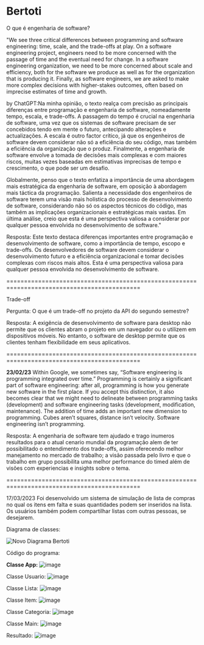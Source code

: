 # Bertoti

O que é engenharia de software?

"We see three critical differences between programming and software engineering: time, scale, and the trade-offs at play.   On a software engineering project, engineers need to be more concerned with the passage of time and the eventual need for change. In a software engineering organization, we need to be more concerned about scale and efficiency, both for the software we produce as well as for the organization that is producing it. Finally, as software engineers, we are asked to make more complex decisions with higher-stakes outcomes, often based on imprecise estimates of time and growth.

by ChatGPT:Na minha opinião, o texto realça com precisão as principais diferenças entre programação e engenharia de software, nomeadamente tempo, escala, e trade-offs. A passagem do tempo é crucial na engenharia de software, uma vez que os sistemas de software precisam de ser concebidos tendo em mente o futuro, antecipando alterações e actualizações. A escala é outro factor crítico, já que os engenheiros de software devem considerar não só a eficiência do seu código, mas também a eficiência da organização que o produz. Finalmente, a engenharia de software envolve a tomada de decisões mais complexas e com maiores riscos, muitas vezes baseadas em estimativas imprecisas de tempo e crescimento, o que pode ser um desafio.

Globalmente, penso que o texto enfatiza a importância de uma abordagem mais estratégica da engenharia de software, em oposição à abordagem mais táctica da programação. Salienta a necessidade dos engenheiros de software terem uma visão mais holística do processo de desenvolvimento de software, considerando não só os aspectos técnicos do código, mas também as implicações organizacionais e estratégicas mais vastas. Em última análise, creio que esta é uma perspectiva valiosa a considerar por qualquer pessoa envolvida no desenvolvimento de software."

Resposta:
Este texto destaca diferenças importantes entre programação e desenvolvimento de software, como a importância de tempo, escopo e trade-offs. Os desenvolvedores de software devem considerar o desenvolvimento futuro e a eficiência organizacional e tomar decisões complexas com riscos mais altos. Esta é uma perspectiva valiosa para qualquer pessoa envolvida no desenvolvimento de software.

============================================================================================

Trade-off

Pergunta: O que é um trade-off no projeto da API do segundo semestre?

Resposta: A exigência de desenvolvimento de software para desktop não permite que os clientes abram o projeto em um navegador ou o utilizem em dispositivos móveis. No entanto, o software de desktop permite que os clientes tenham flexibilidade em seus aplicativos.

============================================================================================

<strong>23/02/23</strong>
Within Google, we sometimes say, “Software engineering is programming integrated over time.” Programming  is certainly a significant part of software engineering: after all, programming is how you generate new software in the first place. If you accept this distinction, it also becomes clear that we might need to delineate between programming tasks (development) and software engineering tasks (development, modification, maintenance). The addition of time adds an important new dimension to programming. Cubes aren’t squares, distance isn’t velocity. Software engineering isn’t programming.

Resposta: A engenharia de software tem ajudado e trago inumeros resultados para o atual cenario mundial da programação alem de ter possibilitado o entendimento dos trade-offs, assim oferecendo melhor manejamento no mercado de trabalho; a visão passada pelo livro e que o trabalho em grupo possibilita uma melhor performance do timed além de visões com experiencias e insights sobre o tema.

============================================================================================

17/03/2023
Foi desenvolvido um sistema de simulação de lista de compras no qual os itens em falta e suas quantidades podem ser inseridos na lista. Os usuários também podem compartilhar listas com outras pessoas, se desejarem.

Diagrama de classes:

![Novo Diagrama Bertoti](https://github.com/VictorGuui/Bertoti/assets/101465349/8d8942d3-f7fd-40cd-b602-d4197b2a9aea)

Código do programa:

<strong>Classe App:</strong>
![image](https://github.com/VictorGuui/Bertoti/assets/101465349/e2b991e9-a846-470f-94b2-97a8a7b481ee)

Classe Usuario:
![image](https://github.com/VictorGuui/Bertoti/assets/101465349/4fd9e521-8167-4dde-96f2-fd50e721389c)

Classe Lista:
![image](https://github.com/VictorGuui/Bertoti/assets/101465349/a82d537d-9781-46a4-af29-2fa8e1ef2af2)

Classe Item:
![image](https://github.com/VictorGuui/Bertoti/assets/101465349/1cd5d8d3-8fe8-459c-9a02-aed9e45a1eb7)

Classe Categoria:
![image](https://github.com/VictorGuui/Bertoti/assets/101465349/7eb70d31-dd7f-4240-be50-4ab73a3dc0d9)

Classe Main:
![image](https://github.com/VictorGuui/Bertoti/assets/101465349/aa46d091-7210-42ac-ac5b-4e4231016265)

Resultado:
![image](https://github.com/VictorGuui/Bertoti/assets/101465349/eb3aa412-1f31-4b2b-bcf2-da398e2ff6fe)














